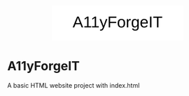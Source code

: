 <p align="center">
  <img src="logo.svg" alt="A11yForgeIT Logo" width="300"/>
</p>

# A11yForgeIT

A basic HTML website project with index.html
